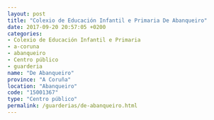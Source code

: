 ```yaml
---
layout: post
title: "Colexio de Educación Infantil e Primaria De Abanqueiro"
date: 2017-09-20 20:57:05 +0200
categories:
- Colexio de Educación Infantil e Primaria
- a-coruna
- abanqueiro
- Centro público
- guarderia
name: "De Abanqueiro"
province: "A Coruña"
location: "Abanqueiro"
code: "15001367"
type: "Centro público"
permalink: /guarderias/de-abanqueiro.html
---
```

